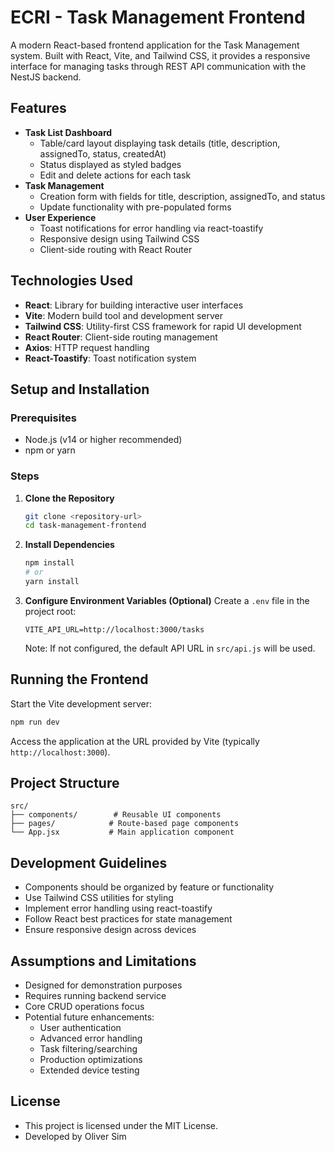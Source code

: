 # ECRI - Task Management Frontend

A modern React-based frontend application for the Task Management system. Built with React, Vite, and Tailwind CSS, it provides a responsive interface for managing tasks through REST API communication with the NestJS backend.

## Features

- **Task List Dashboard**
    - Table/card layout displaying task details (title, description, assignedTo, status, createdAt)
    - Status displayed as styled badges
    - Edit and delete actions for each task
- **Task Management**
    - Creation form with fields for title, description, assignedTo, and status
    - Update functionality with pre-populated forms
- **User Experience**
    - Toast notifications for error handling via react-toastify
    - Responsive design using Tailwind CSS
    - Client-side routing with React Router

## Technologies Used

- **React**: Library for building interactive user interfaces
- **Vite**: Modern build tool and development server
- **Tailwind CSS**: Utility-first CSS framework for rapid UI development
- **React Router**: Client-side routing management
- **Axios**: HTTP request handling
- **React-Toastify**: Toast notification system

## Setup and Installation

### Prerequisites

- Node.js (v14 or higher recommended)
- npm or yarn

### Steps

1. **Clone the Repository**
   ```bash
   git clone <repository-url>
   cd task-management-frontend
   ```

2. **Install Dependencies**
   ```bash
   npm install
   # or
   yarn install
   ```

3. **Configure Environment Variables (Optional)**
   Create a `.env` file in the project root:
   ```env
   VITE_API_URL=http://localhost:3000/tasks
   ```
   Note: If not configured, the default API URL in `src/api.js` will be used.

## Running the Frontend

Start the Vite development server:
```bash
npm run dev
```
Access the application at the URL provided by Vite (typically `http://localhost:3000`).

## Project Structure

```
src/
├── components/        # Reusable UI components
├── pages/            # Route-based page components
└── App.jsx           # Main application component
```

## Development Guidelines

- Components should be organized by feature or functionality
- Use Tailwind CSS utilities for styling
- Implement error handling using react-toastify
- Follow React best practices for state management
- Ensure responsive design across devices

## Assumptions and Limitations

- Designed for demonstration purposes
- Requires running backend service
- Core CRUD operations focus
- Potential future enhancements:
    - User authentication
    - Advanced error handling
    - Task filtering/searching
    - Production optimizations
    - Extended device testing

## License

- This project is licensed under the MIT License.
- Developed by Oliver Sim